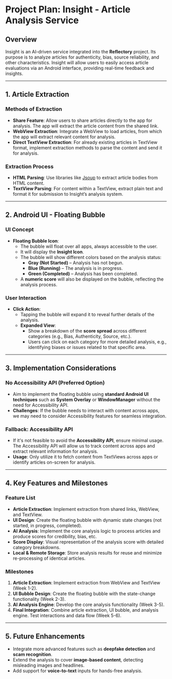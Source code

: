 # **Project Plan: Insight - Article Analysis Service**

## **Overview**
Insight is an AI-driven service integrated into the **Reflectory** project. Its purpose is to analyze articles for authenticity, bias, source reliability, and other characteristics. Insight will allow users to easily access article evaluations via an Android interface, providing real-time feedback and insights.

---

## **1. Article Extraction**
### **Methods of Extraction**
- **Share Feature**: Allow users to share articles directly to the app for analysis. The app will extract the article content from the shared link.  
- **WebView Extraction**: Integrate a WebView to load articles, from which the app will extract relevant content for analysis.
- **Direct TextView Extraction**: For already existing articles in TextView format, implement extraction methods to parse the content and send it for analysis.  

### **Extraction Process**
- **HTML Parsing**: Use libraries like [Jsoup](https://jsoup.org/) to extract article bodies from HTML content.  
- **TextView Parsing**: For content within a TextView, extract plain text and format it for submission to Insight’s analysis system.  

---

## **2. Android UI - Floating Bubble**
### **UI Concept**
- **Floating Bubble Icon**:  
  - The bubble will float over all apps, always accessible to the user.
  - It will display the **Insight Icon**.
  - The bubble will show different colors based on the analysis status:  
    - **Gray (Not Started)** – Analysis has not begun.  
    - **Blue (Running)** – The analysis is in progress.  
    - **Green (Completed)** – Analysis has been completed.  
  - A **numeric score** will also be displayed on the bubble, reflecting the analysis process.

### **User Interaction**
- **Click Action**:  
  - Tapping the bubble will expand it to reveal further details of the analysis.
  - **Expanded View**:  
    - Show a breakdown of the **score spread** across different categories (e.g., Bias, Authenticity, Source, etc.).
    - Users can click on each category for more detailed analysis, e.g., identifying biases or issues related to that specific area.
  
---

## **3. Implementation Considerations**
### **No Accessibility API** (Preferred Option)
- Aim to implement the floating bubble using **standard Android UI techniques** such as **System Overlay** or **WindowManager** without the need for Accessibility API.
- **Challenges**: If the bubble needs to interact with content across apps, we may need to consider Accessibility features for seamless integration.

### **Fallback: Accessibility API**
- If it's not feasible to avoid the **Accessibility API**, ensure minimal usage. The Accessibility API will allow us to track content across apps and extract relevant information for analysis.
- **Usage**: Only utilize it to fetch content from TextViews across apps or identify articles on-screen for analysis.

---

## **4. Key Features and Milestones**
### **Feature List**
- **Article Extraction**: Implement extraction from shared links, WebView, and TextView.
- **UI Design**: Create the floating bubble with dynamic state changes (not started, in progress, completed).
- **AI Analysis**: Implement the core analysis logic to process articles and produce scores for credibility, bias, etc.
- **Score Display**: Visual representation of the analysis score with detailed category breakdowns.
- **Local & Remote Storage**: Store analysis results for reuse and minimize re-processing of identical articles.

### **Milestones**
1. **Article Extraction**: Implement extraction from WebView and TextView (Week 1-2).
2. **UI Bubble Design**: Create the floating bubble with the state-change functionality (Week 2-3).
3. **AI Analysis Engine**: Develop the core analysis functionality (Week 3-5).
4. **Final Integration**: Combine article extraction, UI bubble, and analysis engine. Test interactions and data flow (Week 5-6).

---

## **5. Future Enhancements**
- Integrate more advanced features such as **deepfake detection** and **scam recognition**.
- Extend the analysis to cover **image-based content**, detecting misleading images and headlines.
- Add support for **voice-to-text** inputs for hands-free analysis.

